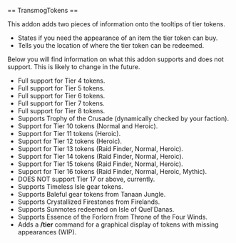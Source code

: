 == TransmogTokens ==

This addon adds two pieces of information onto the tooltips of tier tokens.

* States if you need the appearance of an item the tier token can buy.
* Tells you the location of where the tier token can be redeemed.

Below you will find information on what this addon supports and does not support. This is likely to change in the future.

* Full support for Tier 4 tokens.
* Full support for Tier 5 tokens.
* Full support for Tier 6 tokens.
* Full support for Tier 7 tokens.
* Full support for Tier 8 tokens.
* Supports Trophy of the Crusade (dynamically checked by your faction).
* Support for Tier 10 tokens (Normal and Heroic).
* Support for Tier 11 tokens (Heroic).
* Support for Tier 12 tokens (Heroic).
* Support for Tier 13 tokens (Raid Finder, Normal, Heroic).
* Support for Tier 14 tokens (Raid Finder, Normal, Heroic).
* Support for Tier 15 tokens (Raid Finder, Normal, Heroic).
* Support for Tier 16 tokens (Raid Finder, Normal, Heroic, Mythic).
* DOES NOT support Tier 17 or above, currently.
* Supports Timeless Isle gear tokens.
* Supports Baleful gear tokens from Tanaan Jungle.
* Supports Crystallized Firestones from Firelands.
* Supports Sunmotes redeemed on Isle of Quel'Danas.
* Supports Essence of the Forlorn from Throne of the Four Winds.
* Adds a **/tier** command for a graphical display of tokens with missing appearances (WIP).